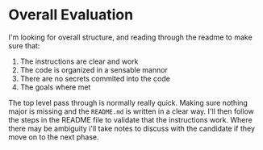 # Overall Evaluation

I'm looking for overall structure, and reading through the readme to make sure that:

1. The instructions are clear and work
2. The code is organized in a sensable mannor
3. There are no secrets commited into the code
4. The goals where met

The top level pass through is normally really quick. Making sure nothing major is missing and the `README.md` is written in a clear way. I'll then follow the steps in the README file
to validate that the instructions work. Where there may be ambiguity i'll take notes to discuss with the candidate if they move on to the next phase.